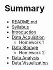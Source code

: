 # Summary

* [README.md](README.md)
* [Syllabus](notes/homeworks/homework1.md)
* [Introduction](notes/introduction.md)
* [Data Acquisition](notes/data_acquisition.md)
   * Homework 1
* [Data Storage](notes/data_storage.md)
   * Homework 2
* [Data Analysis](notes/data_analysis.md)
* [Data Visualization](notes/data_visualization.md)

